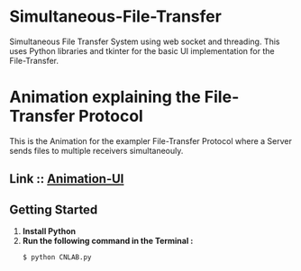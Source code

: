 # Simultaneous-File-Transfer
Simultaneous File Transfer System using web socket and threading.
This uses Python libraries and tkinter for the basic UI implementation for the File-Transfer.

# Animation explaining the File-Transfer Protocol 
This is the Animation for the exampler File-Transfer Protocol where a Server sends files to multiple receivers simultaneouly.

## Link :: [Animation-UI](https://dainty-bienenstitch-8d2ce6.netlify.app/)
## Getting Started
1. **Install Python**
2. **Run the following command in the Terminal :**
   ```bash
   $ python CNLAB.py
   ```
